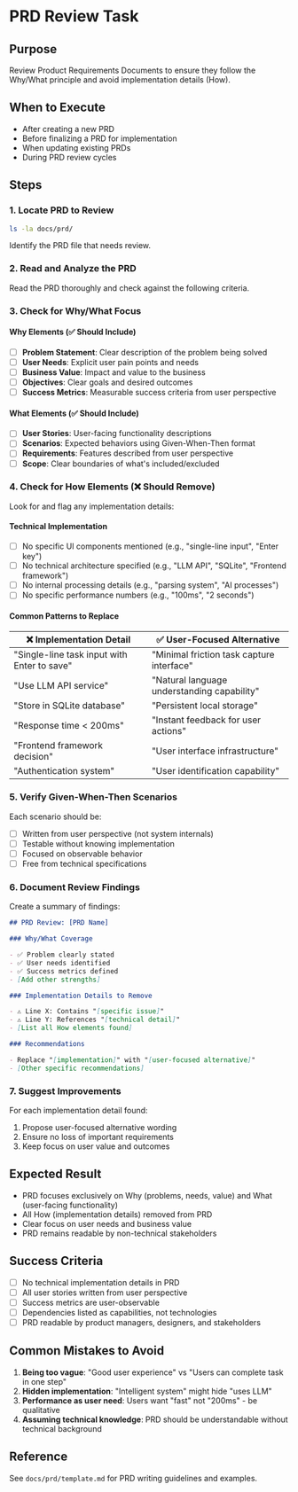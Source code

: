 # PRD Review Task

## Purpose

Review Product Requirements Documents to ensure they follow the Why/What principle and avoid implementation details (How).

## When to Execute

- After creating a new PRD
- Before finalizing a PRD for implementation
- When updating existing PRDs
- During PRD review cycles

## Steps

### 1. Locate PRD to Review

```bash
ls -la docs/prd/
```

Identify the PRD file that needs review.

### 2. Read and Analyze the PRD

Read the PRD thoroughly and check against the following criteria.

### 3. Check for Why/What Focus

#### Why Elements (✅ Should Include)

- [ ] **Problem Statement**: Clear description of the problem being solved
- [ ] **User Needs**: Explicit user pain points and needs
- [ ] **Business Value**: Impact and value to the business
- [ ] **Objectives**: Clear goals and desired outcomes
- [ ] **Success Metrics**: Measurable success criteria from user perspective

#### What Elements (✅ Should Include)

- [ ] **User Stories**: User-facing functionality descriptions
- [ ] **Scenarios**: Expected behaviors using Given-When-Then format
- [ ] **Requirements**: Features described from user perspective
- [ ] **Scope**: Clear boundaries of what's included/excluded

### 4. Check for How Elements (❌ Should Remove)

Look for and flag any implementation details:

#### Technical Implementation

- [ ] No specific UI components mentioned (e.g., "single-line input", "Enter key")
- [ ] No technical architecture specified (e.g., "LLM API", "SQLite", "Frontend framework")
- [ ] No internal processing details (e.g., "parsing system", "AI processes")
- [ ] No specific performance numbers (e.g., "100ms", "2 seconds")

#### Common Patterns to Replace

| ❌ Implementation Detail                    | ✅ User-Focused Alternative                 |
| ------------------------------------------- | ------------------------------------------- |
| "Single-line task input with Enter to save" | "Minimal friction task capture interface"   |
| "Use LLM API service"                       | "Natural language understanding capability" |
| "Store in SQLite database"                  | "Persistent local storage"                  |
| "Response time < 200ms"                     | "Instant feedback for user actions"         |
| "Frontend framework decision"               | "User interface infrastructure"             |
| "Authentication system"                     | "User identification capability"            |

### 5. Verify Given-When-Then Scenarios

Each scenario should be:

- [ ] Written from user perspective (not system internals)
- [ ] Testable without knowing implementation
- [ ] Focused on observable behavior
- [ ] Free from technical specifications

### 6. Document Review Findings

Create a summary of findings:

```markdown
## PRD Review: [PRD Name]

### Why/What Coverage

- ✅ Problem clearly stated
- ✅ User needs identified
- ✅ Success metrics defined
- [Add other strengths]

### Implementation Details to Remove

- ⚠️ Line X: Contains "[specific issue]"
- ⚠️ Line Y: References "[technical detail]"
- [List all How elements found]

### Recommendations

- Replace "[implementation]" with "[user-focused alternative]"
- [Other specific recommendations]
```

### 7. Suggest Improvements

For each implementation detail found:

1. Propose user-focused alternative wording
2. Ensure no loss of important requirements
3. Keep focus on user value and outcomes

## Expected Result

- PRD focuses exclusively on Why (problems, needs, value) and What (user-facing functionality)
- All How (implementation details) removed from PRD
- Clear focus on user needs and business value
- PRD remains readable by non-technical stakeholders

## Success Criteria

- [ ] No technical implementation details in PRD
- [ ] All user stories written from user perspective
- [ ] Success metrics are user-observable
- [ ] Dependencies listed as capabilities, not technologies
- [ ] PRD readable by product managers, designers, and stakeholders

## Common Mistakes to Avoid

1. **Being too vague**: "Good user experience" vs "Users can complete task in one step"
2. **Hidden implementation**: "Intelligent system" might hide "uses LLM"
3. **Performance as user need**: Users want "fast" not "200ms" - be qualitative
4. **Assuming technical knowledge**: PRD should be understandable without technical background

## Reference

See `docs/prd/template.md` for PRD writing guidelines and examples.
